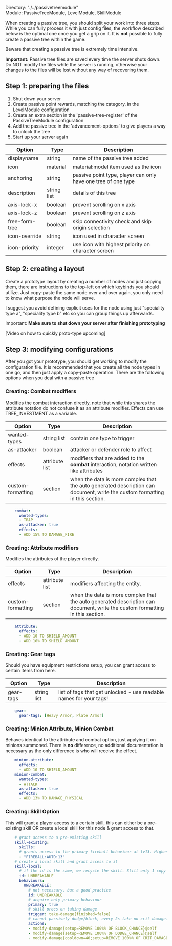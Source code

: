 Directory: "./../passivetreemodule"  
Module: PassiveTreeModule, LevelModule, SkillModule

When creating a passive tree, you should split your work into three steps. While you can fully process it with just config files, the workflow described below is the optimal one once you get a grip on it. It is **not** possible to fully create a passive tree within the game.

Beware that creating a passive tree is extremely time intensive.

**Important:** Passive tree files are saved every time the server shuts down. Do NOT modify the files while the server is running, otherwise your changes to the files will be lost without any way of recovering them.

## Step 1: preparing the files

1. Shut down your server
2. Create passive point rewards, matching the category, in the LevelModule configuration
3. Create an extra section in the 'passive-tree-register' of the PassiveTreeModule configuration
4. Add the passive tree in the 'advancement-options' to give players a way to unlock the tree
5. Start up your server again

| Option | Type | Description |
|-|-|-|
| displayname | string | name of the passive tree added |
| icon | material | material:model item used as the icon |
| anchoring | string | passive point type, player can only have one tree of one type |
| description | string list | details of this tree |
| axis-lock-x | boolean | prevent scrolling on x axis |
| axis-lock-z | boolean | prevent scrolling on z axis |
| free-form-tree | boolean | skip connectivity check and skip origin selection |
| icon-override | string | icon used in character screen |
| icon-priority | integer | use icon with highest priority on character screen |

## Step 2: creating a layout

Create a prototype layout by creating a number of nodes and just copying them, there are instructions to the top-left on which keybinds you should utilize. Just copy-paste the same node over and over again, you only need to know what purpose the node will serve. 

I suggest you avoid defining explicit uses for the node using just "speciality type a", "speciality type b" etc so you can group things up afterwards.

Important: **Make sure to shut down your server after finishing prototyping**

[Video on how to quickly proto-type upcoming]

## Step 3: modifying configurations

After you got your prototype, you should get working to modify the configuration file. It is recommended that you create all the node types in one go, and then just apply a copy-paste operation. There are the following options when you deal with a passive tree

### Creating: Combat modifiers

Modifies the combat interaction directly, note that while this shares the attribute notation do not confuse it as an attribute modifier. Effects can use TREE_INVESTMENT as a variable.

| Option | Type | Description |
|-|-|-|
| wanted-types | string list | contain one type to trigger |
| as-attacker | boolean | attacker or defender role to affect |
| effects | attribute list | modifiers that are added to the **combat** interaction, notation written like attributes |
| custom-formatting | section | when the data is more complex that the auto generated description can document, write the custom formatting in this section. |

```yml
    combat:
      wanted-types:
      - TRAP
      as-attacker: true
      effects:
      - ADD 15% TO DAMAGE_FIRE
```

### Creating: Attribute modifiers

Modifies the attributes of the player directly.

| Option | Type | Description |
|-|-|-|
| effects | attribute list | modifiers affecting the entity. |
| custom-formatting | section | when the data is more complex that the auto generated description can document, write the custom formatting in this section. |

```yml
    attribute:
      effects:
      - ADD 10 TO SHIELD_AMOUNT
      - ADD 10% TO SHIELD_AMOUNT
```

### Creating: Gear tags

Should you have equipment restrictions setup, you can grant access to certain items from here.

| Option | Type | Description |
|-|-|-|
| gear-tags | string list | list of tags that get unlocked - use readable names for your tags! |

```yml
    gear:
      gear-tags: [Heavy Armor, Plate Armor]
```

### Creating: Minion Attribute, Minion Combat

Behaves identical to the attribute and combat option, just applying it on minions summoned. There is **no** difference, no additional documentation is necessary as the only difference is who will receive the effect.

```yml
    minion-attribute:
      effects:
      - ADD 10 TO SHIELD_AMOUNT
    minion-combat:
      wanted-types:
      - ATTACK
      as-attacker: true
      effects:
      - ADD 13% TO DAMAGE_PHYSICAL
```

### Creating: Skill Option

This will grant a player access to a certain skill, this can either be a pre-existing skill OR create a local skill for this node & grant access to that. 

```yml
    # grant access to a pre-existing skill
    skill-existing:
      skills:
      # grants access to the primary fireball behaviour at lv13. Highest levelled skill is given
      - "FIREBALL:AUTO:13"
    # create a local skill and grant access to it
    skill-local:
      # if the id is the same, we recycle the skill. Still only 1 copy is gained
      id: UNBREAKABLE
      behaviours:
        UNBREAKABLE:
          # not necessary, but a good practice
          id: UNBREAKABLE
          # acquire only primary behaviour
          primary: true
          # skill procs on taking damage
          trigger: take-damage{finished=false}
          # cannot passively dodge/block, every 2s take no crit damage.
          actions:
          - modify-damage{setup=REMOVE 100%% OF BLOCK_CHANCE}@self
          - modify-damage{setup=REMOVE 100%% OF DODGE_CHANCE}@self
          - modify-damage{cooldown=40;setup=REMOVE 100%% OF CRIT_DAMAGE}@self
```